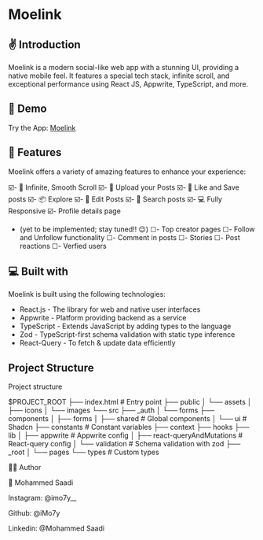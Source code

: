 # Moelink

## ✌️ Introduction

Moelink is a modern social-like web app with a stunning UI, providing a native mobile feel. It features a special tech stack, infinite scroll, and exceptional performance using React JS, Appwrite, TypeScript, and more.

## 🚀 Demo



Try the App: [Moelink](https://moelink-jet.vercel.app/)

## 🧐 Features

Moelink offers a variety of amazing features to enhance your experience:

☑️- 💯 Infinite, Smooth Scroll
☑️- 🎩 Upload your Posts
☑️- 👾 Like and Save posts
☑️- 📦 Explore
☑️- 🔖 Edit Posts
☑️- 🍭 Search posts
☑️- 💻 Fully Responsive
☑️- Profile details page
- (yet to be implemented; stay tuned!! 😉)
☐- Top creator pages
☐- Follow and Unfollow functionality
☐- Comment in posts
☐- Stories
☐- Post reactions
☐- Verfied users

## 💻 Built with

Moelink is built using the following technologies:

- React.js - The library for web and native user interfaces
- Appwrite - Platform providing backend as a service
- TypeScript - Extends JavaScript by adding types to the language
- Zod - TypeScript-first schema validation with static type inference
- React-Query - To fetch & update data efficiently

## Project Structure


Project structure

$PROJECT_ROOT
├── index.html # Entry point
├── public
│ └── assets
│ ├── icons
│ └── images
└── src
├── _auth
│ └── forms
├── components
│ ├── forms
│ ├── shared # Global components
│ └── ui # Shadcn
├── constants # Constant variables
├── context
├── hooks
├── lib
│ ├── appwrite # Appwrite config
│ ├── react-queryAndMutations # React-query config
│ └── validation # Schema validation with zod
├── _root
│ └── pages
└── types # Custom types

👨‍💻 Author

👤 Mohammed Saadi

Instagram: @imo7y__

Github: @iMo7y

Linkedin: @Mohammed Saadi
